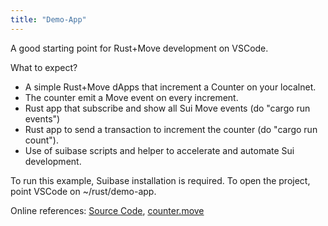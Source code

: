 ```yaml
---
title: "Demo-App"
---
```


A good starting point for Rust+Move development on VSCode.

What to expect?

  * A simple Rust+Move dApps that increment a Counter on your localnet.
  * The counter emit a Move event on every increment.
  * Rust app that subscribe and show all Sui Move events (do "cargo run events")
  * Rust app to send a transaction to increment the counter (do "cargo run count").
  * Use of suibase scripts and helper to accelerate and automate Sui development.

To run this example, Suibase installation is required.
To open the project, point VSCode on ~/rust/demo-app.

Online references: [Source Code](https://github.com/sui-base/suibase/tree/main/rust/demo-app), [counter.move](https://github.com/sui-base/suibase/tree/main/rust/demo-app/move/sources/counter.move)
